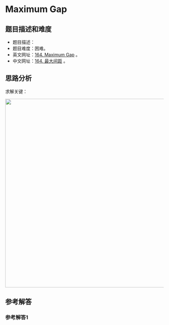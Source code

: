 # Maximum Gap

## 题目描述和难度
+ 题目描述：
+ 题目难度：困难。
+ 英文网址：[164. Maximum Gap](https://leetcode.com/problems/maximum-gap/description/)  。
+ 中文网址：[164. 最大间距](https://leetcode-cn.com/problems/maximum-gap/description/)  。
## 思路分析
求解关键：

<img src="https://liweiwei1419.github.io/images/leetcode-solution/" width="600">

## 参考解答
### 参考解答1

```java

```